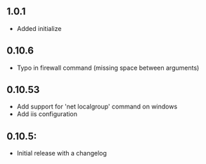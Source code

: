 ## 1.0.1
* Added initialize
## 0.10.6
* Typo in firewall command (missing space between arguments)

## 0.10.53
* Add support for 'net localgroup' command on windows
* Add iis configuration


## 0.10.5:
* Initial release with a changelog
